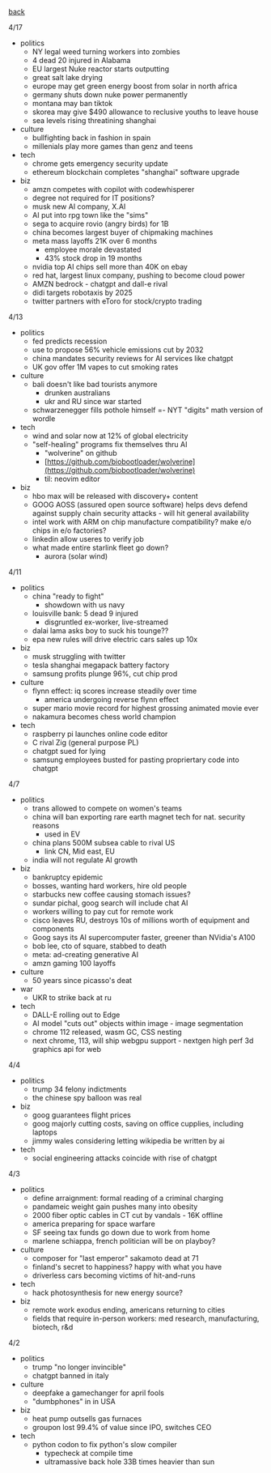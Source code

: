 [back](./index.md)

4/17
- politics
  - NY legal weed turning workers into zombies
  - 4 dead 20 injured in Alabama
  - EU largest Nuke reactor starts outputting
  - great salt lake drying
  - europe may get green energy boost from solar in north africa
  - germany shuts down nuke power permanently
  - montana may ban tiktok
  - skorea may give $490 allowance to reclusive youths to leave house
  - sea levels rising threatining shanghai
- culture
  - bullfighting back in fashion in spain
  - millenials play more games than genz and teens
- tech
  - chrome gets emergency security update
  - ethereum blockchain completes "shanghai" software upgrade
- biz
  - amzn competes with copilot with codewhisperer
  - degree not required for IT positions?
  - musk new AI company, X.AI
  - AI put into rpg town like the "sims"
  - sega to acquire rovio (angry birds) for 1B
  - china becomes largest buyer of chipmaking machines
  - meta mass layoffs 21K over 6 months
    - employee morale devastated
    - 43% stock drop in 19 months
  - nvidia top AI chips sell more than 40K on ebay
  - red hat, largest linux company, pushing to become cloud power
  - AMZN bedrock - chatgpt and dall-e rival
  - didi targets robotaxis by 2025
  - twitter partners with eToro for stock/crypto trading

4/13
- politics
  - fed predicts recession
  - use to propose 56% vehicle emissions cut by 2032
  - china mandates security reviews for AI services like chatgpt
  - UK gov offer 1M vapes to cut smoking rates
- culture
  - bali doesn't like bad tourists anymore
    - drunken australians
    - ukr and RU since war started
  - schwarzenegger fills pothole himself
  =- NYT "digits" math version of wordle
- tech
  - wind and solar now at 12% of global electricity
  - "self-healing" programs fix themselves thru AI
    - "wolverine" on github
    - [https://github.com/biobootloader/wolverine](https://github.com/biobootloader/wolverine)
    - til: neovim editor
- biz
  - hbo max will be released with discovery+ content
  - GOOG AOSS (assured open source software) helps devs defend against supply chain security attacks - will hit general availability
  - intel work with ARM on chip manufacture compatibility?  make e/o chips in e/o factories?
  - linkedin allow useres to verify job
  - what made entire starlink fleet go down?
    - aurora (solar wind)

4/11
- politics
  - china "ready to fight"
    - showdown with us navy
  - louisville bank: 5 dead 9 injured
    - disgruntled ex-worker, live-streamed
  - dalai lama asks boy to suck his tounge??
  - epa new rules will drive electric cars sales up 10x
- biz
  - musk struggling with twitter
  - tesla shanghai megapack battery factory
  - samsung profits plunge 96%, cut chip prod
- culture
  - flynn effect: iq scores increase steadily over time
    - america undergoing reverse flynn effect
  - super mario movie record for highest grossing animated movie ever
  - nakamura becomes chess world champion
- tech
  - raspberry pi launches online code editor
  - C rival Zig (general purpose PL)
  - chatgpt sued for lying
  - samsung employees busted for pasting propriertary code into chatgpt

4/7
- politics
  - trans allowed to compete on women's teams
  - china will ban exporting rare earth magnet tech for nat. security reasons
    - used in EV
  - china plans 500M subsea cable to rival US
    - link CN, Mid east, EU
  - india will not regulate AI growth
- biz
  - bankruptcy epidemic
  - bosses, wanting hard workers, hire old people
  - starbucks new coffee causing stomach issues?
  - sundar pichal, goog search will include chat AI
  - workers willing to pay cut for remote work
  - cisco leaves RU, destroys 10s of millions worth of equipment and components
  - Goog says its AI supercomputer faster, greener than NVidia's A100
  - bob lee, cto of square, stabbed to death
  - meta: ad-creating generative AI
  - amzn gaming 100 layoffs
- culture
  - 50 years since picasso's deat
- war
  - UKR to strike back at ru
- tech
  - DALL-E rolling out to Edge
  - AI model "cuts out" objects within image - image segmentation
  - chrome 112 released, wasm GC, CSS nesting
  - next chrome, 113, will ship webgpu support - nextgen high perf 3d graphics api for web

4/4
- politics
  - trump 34 felony indictments
  - the chinese spy balloon was real
- biz
  - goog guarantees flight prices
  - goog majorly cutting costs, saving on office cupplies, including laptops
  - jimmy wales considering letting wikipedia be written by ai
- tech
  - social engineering attacks coincide with rise of chatgpt

4/3
- politics
  - define arraignment: formal reading of a criminal charging
  - pandameic weight gain pushes many into obesity
  - 2000 fiber optic cables in CT cut by vandals - 16K offline
  - america preparing for space warfare
  - SF seeing tax funds go down due to work from home
  - marlene schiappa, french politician will be on playboy?
- culture
  - composer for "last emperor" sakamoto dead at 71
  - finland's secret to happiness?  happy with what you have
  - driverless cars becoming victims of hit-and-runs
- tech
  - hack photosynthesis for new energy source?
- biz
  - remote work exodus ending, americans returning to cities
  - fields that require in-person workers: med research, manufacturing, biotech, r&d

4/2
- politics
  - trump "no longer invincible"
  - chatgpt banned in italy
- culture
  - deepfake a gamechanger for april fools
  - "dumbphones" in in USA
- biz
  - heat pump outsells gas furnaces
  - groupon lost 99.4% of value since IPO, switches CEO
- tech
  - python codon to fix python's slow compiler
    - typecheck at compile time
    - ultramassive back hole 33B times heavier than sun